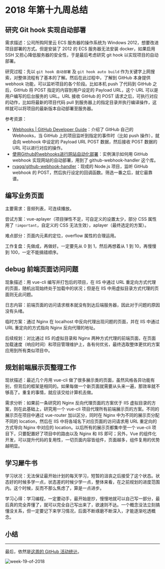 # 2018 年第十九周总结

## 研究 Git hook 实现自动部署

需求描述：公司所购阿里云 ECS 服务器的操作系统为 Windows 2012，想要改进项目部署的方式。但是安装了 2012 的 ECS 服务器无法安装 docker，如果启用 SSH 又担心降低服务器的安全性，于是最后考虑研究 git hook 以实现项目的自动部署。

研究过程：先以 `git hook 自动部署` 及 `git hook auto build` 作为关键字上网搜索，对整体流程有了基本的了解。然后在此过程中，了解到 GitHub 本身提供 webhook 功能，可以监听项目的各个阶段。比如本机 push 了代码到 GitHub 之后，GitHub 将 POST 指定的内容到用户设定的 Payload URL，这个 URL 可以是用户编写的后台服务的 URL。URL 接收 GitHub 的 POST 请求之后，可执行对应的动作，比如将最新的项目代码 pull 到服务器上的指定目录并执行编译操作，这样就可以将项目的最新版本自动部署至服务器。

参考资源：

- [Webhooks | GitHub Developer Guide](https://developer.github.com/webhooks/)：介绍了 GitHub 自己的 Webhooks，当 GitHub 上的项目监听到指定的事件时（比如 push 操作），就会向 webhook 中设定的 Payload URL POST 数据，然后接收 POST 数据的 URL 可以进行对应的操作。
- [使用Github的webhooks进行网站自动化部署](https://aotu.io/notes/2016/01/07/auto-deploy-website-by-webhooks-of-github/index.html)：实例演示如何用 GitHub webhook 实现网站的自动部署，用到了 github-webhook-handler 这个库。
- [rvagg/github-webhook-handler](https://github.com/rvagg/github-webhook-handler)：现成的 Node.js 项目，监听 GitHub webhook 的 POST，然后执行设定的回调函数。筛选一番之后，就它最靠谱。

## 编写业务页面

主要需求：音频列表，可连续播放。

尝试方案：vue-aplayer（项目弹性不足，可自定义的设置太少，部分 CSS 属性用了 `!important`，自定义的 CSS 无法生效），aplayer（最终选定的方案）。

难点部分：页面内元素的定位，overflow 属性的合理运用。

工作复盘：先做成，再做好。一定要先从 0 到 1，然后再想着从 1 到 10，再慢慢到 100，一定不能搞错顺序。

## debug 前端页面访问问题

现象描述：用 vue-cli 编写并打包后的项目，在 IIS 中通过 URL 重定向方式代理的页面，随机出现始终处于加载中的状况；但是在 IIS 中用虚拟目录方式代理的页面则无此问题。

日志内容：前端页面的访问请求根本就没有到达后端服务器，因此对于问题的原因没有头绪。

临时方案：通过 Nginx 在 localhost 中反向代理出现问题的页面，并在 IIS 中通过 URL 重定向的方式指向 Nginx 反向代理的地址。

后续规划：对比通过 IIS 的虚拟目录和 Nginx 两种方式代理的前端页面，在页面加载速度（响应时间）和项目管理维护上，各有何优劣，最终选取整体更优的方案应用到所有类似项目中。

## 规划前端展示页整理工作

现状描述：最近几个月用 vue-cli 做了很多展示类的页面，虽然风格各异功能有别，但背后的框架是相同的。如果每做一个新页面就需要从头来一遍，那效率就不够高了。重复的事情，就应该交给计算机去做。

需求分析：如果前一条研究的 Nginx 反向代理页面的方案优于 IIS 虚拟目录的方案，则在此基础上，研究用一个 vue-cli 项目代理所有前端展示页的方案。不同的展示页在项目中通过 vue-router 加以区分，同时在 Nginx 中为不同的展示页分配不同的 location，然后在 IIS 中将各域名下对应页面的访问请求用 URL 重定向的方式导向 Nginx 中对应的 location。以后所有的展示页都集中至一个 vue-cli 项目下，只要配置好了项目中的路由以及 Nginx 和 IIS 即可；另外，Vue 的组件化开发，可以提升代码的复用性，一切页面内容皆组件，页面越多，组件复用的优势越明显。

## 学习犀牛书

学习状况：无法保证最开始计划的每天学习，短暂的沮丧之后接受了这个状态。状态好的时候多学一点，状态差的时候少学一点，整体来看，在之前规划的进度范围内。这个时候，反而不那么焦虑了，算是一点进步。

学习心得：学习编程，一定要动手，最开始是抄，慢慢地就可以自己写一部分，最后真的完全弄懂了，就可以完全自己写出来了，欲速则不达。一个概念没法立刻搞懂没关系，但一定要记下来学习情况，后面不断琢磨不断深入，才能逐渐吃透概念。

## 小结

---

最后，依然是[这周的 GitHub 活动统计](https://github.com/Dream4ever?tab=overview&from=2018-05-07&to=2018-05-13)。

![week-19-of-2018](http://owve9bvtw.bkt.clouddn.com/Fso8e1spJ2nLQERvPz0MfDK0j7No)

